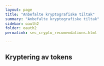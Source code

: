 ```yaml
---
layout: page
title: "Anbefalte kryptografiske tiltak"
summary: "Anbefalte kryptografiske tiltak"
sidebar: oauth2
folder: oauth2
permalink: sec_crypto_recomendations.html

---
```


## Kryptering av tokens

